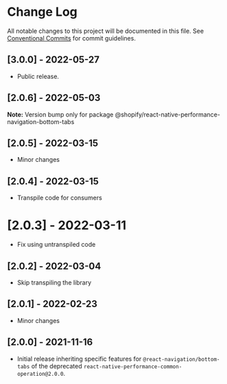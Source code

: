 # Change Log

All notable changes to this project will be documented in this file.
See [Conventional Commits](https://conventionalcommits.org) for commit guidelines.

## [3.0.0] - 2022-05-27

* Public release.

## [2.0.6] - 2022-05-03

**Note:** Version bump only for package @shopify/react-native-performance-navigation-bottom-tabs

## [2.0.5] - 2022-03-15

- Minor changes

## [2.0.4] - 2022-03-15

- Transpile code for consumers

# [2.0.3] - 2022-03-11

- Fix using untranspiled code

## [2.0.2] - 2022-03-04

- Skip transpiling the library

## [2.0.1] - 2022-02-23

- Minor changes

## [2.0.0] - 2021-11-16

- Initial release inheriting specific features for `@react-navigation/bottom-tabs` of the deprecated `react-native-performance-common-operation@2.0.0`.

